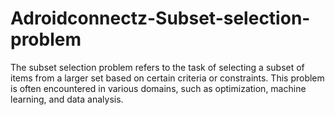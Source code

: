 # Adroidconnectz-Subset-selection-problem
The subset selection problem refers to the task of selecting a subset of items from a larger set based on certain criteria or constraints. This problem is often encountered in various domains, such as optimization, machine learning, and data analysis.
